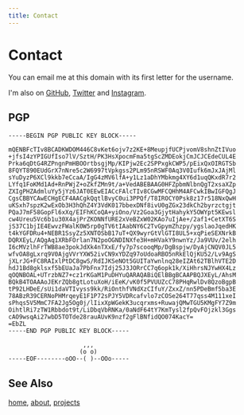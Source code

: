 ```yaml
---
title: Contact
---
```


# Contact

You can email me at this domain with its first letter for the username.

I'm also on [GitHub][0], [Twitter][1] and [Instagram][2].

## PGP

    -----BEGIN PGP PUBLIC KEY BLOCK-----

    mQENBFcTIv8BCADKWDOM446C8vKet6ojv7z2KE+8MeupjfUCPjvomV8shnZtIVuo
    +jfsI4zYPIGUfIso7lV/SztH/PK3HsXpocmFma5tgScZMDEokjCmJCJCEdeCUL4E
    Prka6qDtG4RZPngnPmHBOOrtbsgjMp/KIPjw2Ec2SPPxgkCWP5/pEixQxOIRGTSb
    8FQYT890EUdGrX7nNre5c2W6997tVpkgss2PLm95nRSWF0Aq3V0Iufk6mJxJAjMl
    sYuDyzP6XCl9kkb7eCcaA/IgG4zMV6lfA+y1Lz1aDhYMbkmg4XY6d1uqQKxdR7r2
    LYfq1FoKMd1Ad+RnPWjZ+oZkfZMn9t/a+VedABEBAAG0HFZpbmNlbnQgT2xsaXZp
    ZXIgPHZAdmluYy5jYz6JAT0EEwEIACcFAlcTIv8CGwMFCQHhM4AFCwkIBwIGFQgJ
    CgsCBBYCAwECHgECF4AACgkQqtlBvyC0ui3PPQf/T8IROCY0Psk8z17r518NxQwH
    uKSxh7spzK2wExOb3H3hQhZ4Y3VdK017bbexDNf8ivU0gZGx23dkCh2byrzctgjt
    PQaJ7mF58GopFl6xXq/EIFhKCoQA+yiOno/Vz2Goa3GjytHahykY5OWYpt5KEwsl
    cw4Ureu5Vc6b1u30X4ajPrZKONNfURE2xVeBZxW02KAo7uIjAe+/2af1+CetXT6S
    jS37C1bjIE4EwvzFWalK0W5rp0gTV6tIAabNY6C2TvGpymZhzpy/ygslaoJqedHK
    t4kYGFDRu4+NEBR1SsyZz5XNTOSbB17uT+QX9wyrGtVlGTI8UL5+xqPieSEXNrkB
    DQRXEyL/AQgAq1XRbFOrlan7N2poOGNDINXfe3H+mHVakY9nwnYz/Ja9VUv/2elh
    I6cMVzlhFrTWB8ae3pokJdXk4nTXxE/fy7p7scooqMp/DgBspjw/DyAjCNQV0JL5
    wfvOA8gLxrq9V0AjgVVrYXW52ivCN9xYDZq97oUdoaRBO5nRkElQjKU52/Lv9AgS
    jXLrJG+FC8RAIxlPtDC8gwS/RdIJKSeNOt5GUITaYwnlnq28eIZAt62TBlhVTE2D
    hdJ1Bd8gklsxf5bEUaJa7PbFnx7Idj25J3JORrCC7q6opk1k/XiHhrsNJYwHX4Lz
    qOQNBOAL+UTrzbNZ7+cz1rKGaM1PuDHYuQARAQABiQElBBgBCAAPBQJXEyL/AhsM
    BQkB4TOAAAoJEKrZQb8gtLotuXoH/iEeK/vK0f5PVUUZcC78PHqRwlDv8QzoBgpB
    tP92LHDeE/sUi1daVTIvyss9kk/RiOnthfVNdXzCIfuY/ZxxZ/nn5PDeBmf5ba3E
    78ABzR39CERNoPHMrqeyE1F1P72sPJY5VDRcafvlo7zCOSe264T77qss4M111xeI
    sPhqs5V5MmC7FA2Jg5Og0j/lIixXpWGekK3ucqrxms+RuwajQMwTGU5KMgFY7Z9m
    OihtlRi7zTW1Rbbdot9t/LiDbqVbRNKa/0aNdF64tY7KmTysl2fpQvFOjzkl3Ggs
    cAO9wsqAi27wbD5TOTde28rauAUvK9nzf2gFlBNfidQO074KacY=
    =EbZL
    -----END PGP PUBLIC KEY BLOCK-----

                         ,,,
                        (o o)
    -----EOF--------oOO--( )--OOo-----


## See Also

[home](/), [about](/about.html), [projects](/projects)


[0]: https://github.com/vinc
[1]: https://twitter.com/vinc686
[2]: https://instagram.com/vinc686
